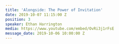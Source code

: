 ```yaml
---
title: 'Alongside: The Power of Invitation'
date: 2019-10-07 11:15:00 Z
position: 3
speaker: Ethan Harrington
media: https://www.youtube.com/embed/OvRi3j1rFsE
message_date: 2019-10-06 10:00:00 Z
---
```


